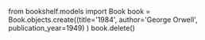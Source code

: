 from bookshelf.models import Book
book = Book.objects.create((title='1984', author='George Orwell', publication_year=1949)
)
book.delete()